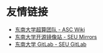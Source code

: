 # 友情链接

- [东南大学超算团队 - ASC Wiki](https://asc-wiki.com/)
- [东南大学开源镜像站 - SEU Mirrors](https://mirrors.seu.edu.cn/)
- [东南大学 GitLab - SEU GitLab](https://gitlab.seu.edu.cn/)